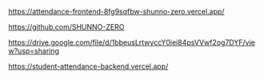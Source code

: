  https://attendance-frontend-8fg9sqfbw-shunno-zero.vercel.app/

 https://github.com/SHUNNO-ZERO

https://drive.google.com/file/d/1bbeusLrtwyccY0iei84psVVwf2og7DYF/view?usp=sharing

https://student-attendance-backend.vercel.app/
